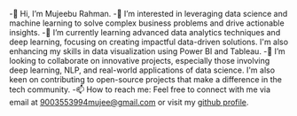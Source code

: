 -👋 Hi, I’m Mujeebu Rahman.
-👀 I’m interested in leveraging data science and machine learning to solve complex business problems and drive actionable insights.
-🌱 I’m currently learning advanced data analytics techniques and deep learning, focusing on creating impactful data-driven solutions. I'm also enhancing my skills in data visualization using Power BI and Tableau.
-💞️ I’m looking to collaborate on innovative projects, especially those involving deep learning, NLP, and real-world applications of data science. I'm also keen on contributing to open-source projects that make a difference in the tech community.
-📫 How to reach me: Feel free to connect with me via email at 9003553994mujee@gmail.com or visit my [github profile](https://github.com/mujeebrahman022/mujeebrahman022).
